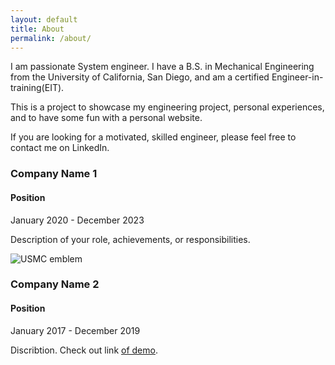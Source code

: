 ```yaml
---
layout: default
title: About
permalink: /about/
---
```


I am passionate System engineer. I have a B.S. in Mechanical Engineering from the University of California, San Diego, and am a certified Engineer-in-training(EIT).

This is a project to showcase my engineering project, personal experiences, and to have some fun with a personal website. 

If you are looking for a motivated, skilled engineer, please feel free to contact me on LinkedIn.


<div class="timeline">
  <div class="timeline-block">
    <div class="timeline-icon">
      <!img src="company-logo1.png" alt="Company 1 Logo">
    </div>
    <div class="timeline-content">
      <h3>Company Name 1</h3>
      <h4>Position</h4>
      <p class="duration">January 2020 - December 2023</p>
      <p class="description">Description of your role, achievements, or responsibilities.</p>
    </div>
  </div>

  <div class="timeline-block">
    <div class="timeline-icon">
      <img src="USMCemblem.png" alt="USMC emblem">
    </div>
    <div class="timeline-content">
      <h3>Company Name 2</h3>
      <h4>Position</h4>
      <p class="duration">January 2017 - December 2019</p>
      <p class="description">Discribtion. Check out link <a href="https://www.youtube.com/" target="_blank"> of demo</a>.</p>
    </div>
  </div>
  <!-- Add more blocks as needed -->
</div>
